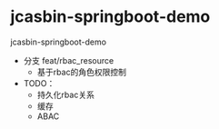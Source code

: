 # jcasbin-springboot-demo
jcasbin-springboot-demo
  * 分支 feat/rbac_resource
    * 基于rbac的角色权限控制
  * TODO：
    * 持久化rbac关系
    * 缓存
    * ABAC
